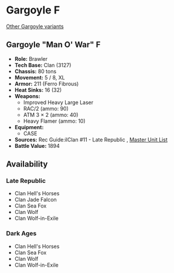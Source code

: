 # Gargoyle F 

[Other Gargoyle variants](../gargoyle.md) 

## Gargoyle "Man O' War" F 

- **Role:** Brawler 
- **Tech Base:** Clan (3127) 
- **Chassis:** 80 tons 
- **Movement:** 5 / 8, XL 
- **Armor:** 211 (Ferro Fibrous) 
- **Heat Sinks:** 16 (32) 
- **Weapons:** 
  - Improved Heavy Large Laser 
  - RAC/2 (ammo: 90) 
  - ATM 3 × 2 (ammo: 40) 
  - Heavy Flamer (ammo: 10) 
- **Equipment:** 
  - CASE 
- **Sources:** Rec Guide:ilClan #11 - Late Republic , [Master Unit List](http://masterunitlist.info/Unit/Details/7755/man-o-war-gargoyle-f) 
- **Battle Value:** 1894 

## Availability 

### Late Republic 

- Clan Hell's Horses 
- Clan Jade Falcon 
- Clan Sea Fox 
- Clan Wolf 
- Clan Wolf-in-Exile 

### Dark Ages 

- Clan Hell's Horses 
- Clan Sea Fox 
- Clan Wolf 
- Clan Wolf-in-Exile 

